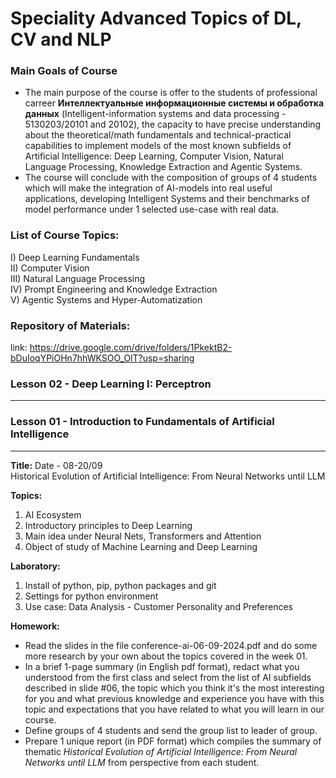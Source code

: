 # Speciality Advanced Topics of DL, CV and NLP

### Main Goals of Course  
  
- The main purpose of the course is offer to the students of professional carreer **Интеллектуальные информационные системы и обработка данных** (Intelligent-information systems and data processing - 5130203/20101 and 20102), the capacity to have precise understanding about the theoretical/math fundamentals and technical-practical capabilities to implement models of the most known subfields of Artificial Intelligence: Deep Learning, Computer Vision, Natural Language Processing, Knowledge Extraction and Agentic Systems.  
- The course will conclude with the composition of groups of 4 students which will make the integration of AI-models into real useful applications, developing Intelligent Systems and their benchmarks of model performance under 1 selected use-case with real data.   
  
### List of Course Topics:   
   
I) Deep Learning Fundamentals  
II) Computer Vision  
III) Natural Language Processing  
IV) Prompt Engineering and Knowledge Extraction  
V) Agentic Systems and Hyper-Automatization  
  
### Repository of Materials:  
  
link: https://drive.google.com/drive/folders/1PkektB2-bDuIoqYPiOHn7hhWKSOO_OlT?usp=sharing  
  
### Lesson 02 - Deep Learning I: Perceptron    
-------------------------------------------  
  
### Lesson 01 - Introduction to Fundamentals of Artificial Intelligence  
------------------------------------------------------------------------  
  
**Title:**  Date - 08-20/09  
Historical Evolution of Artificial Intelligence: From Neural Networks until LLM   
  
**Topics:**  
1) AI Ecosystem  
2) Introductory principles to Deep Learning  
3) Main idea under Neural Nets, Transformers and Attention  
4) Object of study of Machine Learning and Deep Learning  
  
**Laboratory:**    
1) Install of python, pip, python packages and git 
2) Settings for python environment
3) Use case: Data Analysis - Customer Personality and Preferences

**Homework:**  
- Read the slides in the file conference-ai-06-09-2024.pdf and do some more research by your own about the topics covered in the week 01. 
- In a brief 1-page summary (in English pdf format), redact what you understood from the first class and select from the list of AI subfields described in slide #06, the topic which you think it's the most interesting for you and what previous knowledge and experience you have with this topic and expectations that you have related to what you will learn in our course.
- Define groups of 4 students and send the group list to leader of group. 
- Prepare 1 unique report (in PDF format) which compiles the summary of thematic *Historical Evolution of Artificial Intelligence: From Neural Networks until LLM* from perspective from each student. 

   
